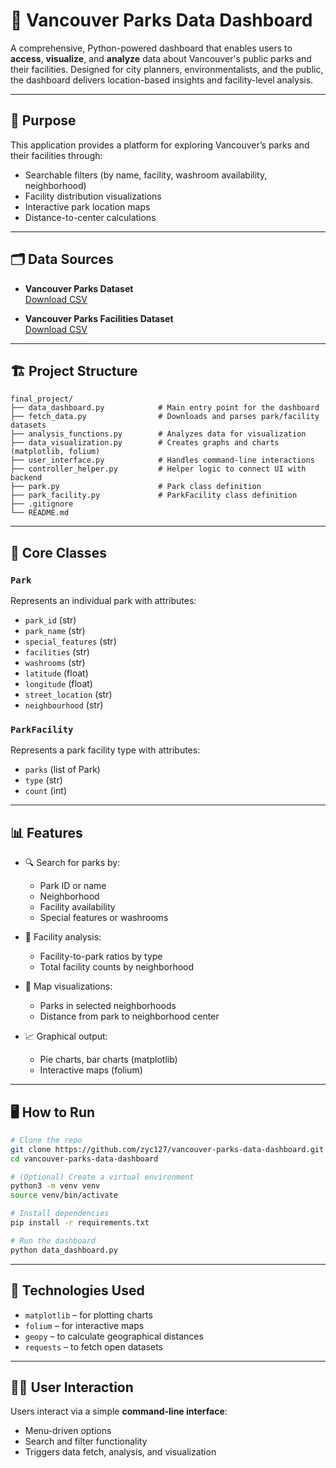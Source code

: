 
# 🌲 Vancouver Parks Data Dashboard

A comprehensive, Python-powered dashboard that enables users to **access**, **visualize**, and **analyze** data about Vancouver's public parks and their facilities. Designed for city planners, environmentalists, and the public, the dashboard delivers location-based insights and facility-level analysis.

---

## 🎯 Purpose

This application provides a platform for exploring Vancouver’s parks and their facilities through:
- Searchable filters (by name, facility, washroom availability, neighborhood)
- Facility distribution visualizations
- Interactive park location maps
- Distance-to-center calculations

---

## 🗂️ Data Sources

- **Vancouver Parks Dataset**  
  [Download CSV](https://opendata.vancouver.ca/api/explore/v2.1/catalog/datasets/parks/exports/csv?lang=en&timezone=America%2FLos_Angeles&use_labels=true&delimiter=%3B)

- **Vancouver Parks Facilities Dataset**  
  [Download CSV](https://opendata.vancouver.ca/api/explore/v2.1/catalog/datasets/parks-facilities/exports/csv?lang=en&timezone=America%2FLos_Angeles&use_labels=true&delimiter=%3B)

---

## 🏗️ Project Structure

```
final_project/
├── data_dashboard.py            # Main entry point for the dashboard
├── fetch_data.py                # Downloads and parses park/facility datasets
├── analysis_functions.py        # Analyzes data for visualization
├── data_visualization.py        # Creates graphs and charts (matplotlib, folium)
├── user_interface.py            # Handles command-line interactions
├── controller_helper.py         # Helper logic to connect UI with backend
├── park.py                      # Park class definition
├── park_facility.py             # ParkFacility class definition
├── .gitignore
└── README.md
```

---

## 🧱 Core Classes

### `Park`
Represents an individual park with attributes:
- `park_id` (str)
- `park_name` (str)
- `special_features` (str)
- `facilities` (str)
- `washrooms` (str)
- `latitude` (float)
- `longitude` (float)
- `street_location` (str)
- `neighbourhood` (str)

### `ParkFacility`
Represents a park facility type with attributes:
- `parks` (list of Park)
- `type` (str)
- `count` (int)

---

## 📊 Features

- 🔍 Search for parks by:
  - Park ID or name
  - Neighborhood
  - Facility availability
  - Special features or washrooms

- 🧮 Facility analysis:
  - Facility-to-park ratios by type
  - Total facility counts by neighborhood

- 📍 Map visualizations:
  - Parks in selected neighborhoods
  - Distance from park to neighborhood center

- 📈 Graphical output:
  - Pie charts, bar charts (matplotlib)
  - Interactive maps (folium)

---

## 🖥️ How to Run

```bash
# Clone the repo
git clone https://github.com/zyc127/vancouver-parks-data-dashboard.git
cd vancouver-parks-data-dashboard

# (Optional) Create a virtual environment
python3 -m venv venv
source venv/bin/activate

# Install dependencies
pip install -r requirements.txt

# Run the dashboard
python data_dashboard.py
```

---

## 🧪 Technologies Used

- `matplotlib` – for plotting charts
- `folium` – for interactive maps
- `geopy` – to calculate geographical distances
- `requests` – to fetch open datasets

---

## 🙋‍♀️ User Interaction

Users interact via a simple **command-line interface**:
- Menu-driven options
- Search and filter functionality
- Triggers data fetch, analysis, and visualization